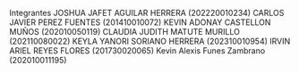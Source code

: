 Integrantes
JOSHUA JAFET AGUILAR HERRERA (202220010234)
CARLOS JAVIER PEREZ FUENTES (201410010072)
KEVIN ADONAY CASTELLON MUÑOS (202010050119)
CLAUDIA JUDITH MATUTE MURILLO (202110080022)
KEYLA YANORI SORIANO HERRERA (202310010954)
IRVIN ARIEL REYES FLORES (201730020065)
Kevin Alexis Funes Zambrano (202010011195)
